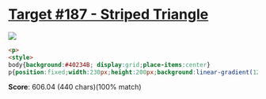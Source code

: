 # [Target #187 - Striped Triangle](https://cssbattle.dev/play/187)

![](https://cssbattle.dev/targets/187.png)

```HTML
<p>
<style>
body{background:#40234B; display:grid;place-items:center}
p{position:fixed;width:230px;height:200px;background:linear-gradient(120deg,#A94EA4 14.5px,#40234B 0 24.5px,#A94EA4 0 40.5px,#40234B 0 50.5px,#A94EA4 0 66.5px,#40234B 0 76.5px,#A94EA4 0 92.5px,#40234B 0 102.5px,#A94EA4 0 118.5px,#40234B 0 128.5px,#A94EA4 0 144.5px,#40234B 0 154.4px,#A94EA4 0 170.5px,#40234B 0 180.5px,#A94EA4 0 190px);clip-path:polygon(0 0,100% 0,50% 100%
```

**Score**: 606.04 (440 chars)(100% match)
